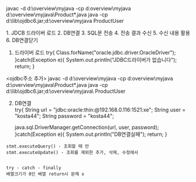 javac -d d:\overview\myjava -cp d:overview\myjava d:\overview\myjava\Product*.java
java -cp d:\lib\ojdbc6.jar;d:\overview\myjava    ProductUser

<JDBC>
  1. JDCB 드라이버 로드
  2. DB연결
  3. SQL문 전송
  4. 전송 결과 수신
  5. 수신 내용 활용
  6. DB연결닫기
  
  1. 드라이버 로드
  try{
      Class.forName("oracle.jdbc.driver.OracleDriver");
  }catch(Exception e){
       System.out.println("JDBC드라이버가 없습니다");
       return;
  }

  <ojdbc주소 추가>
  javac -d d:\overview\myjava -cp d:overview\myjava d:\overview\myjava\Product*.java
  java -cp d:\lib\ojdbc6.jar;d:\overview\myjava\ ProductUser
    
  2. DB연결    
  try{
      String url = "jdbc:oracle:thin:@192.168.0.116:1521:xe";
      String user = "kosta44";
      String password = "kosta44";

      java.sql.DriverManager.getConnection(url, user, password);
  }catch(Exception e){
      System.out.println("DB연결실패");
      return;
  }
    
    stmt.executeQuery() - 조회할 때 만
    stmt.executeUpdate() - 조회를 제외한 추가, 삭제, 수정에서
    
    
    try - catch - finally
    배열크기가 0인 배열 return시 문제 x 
